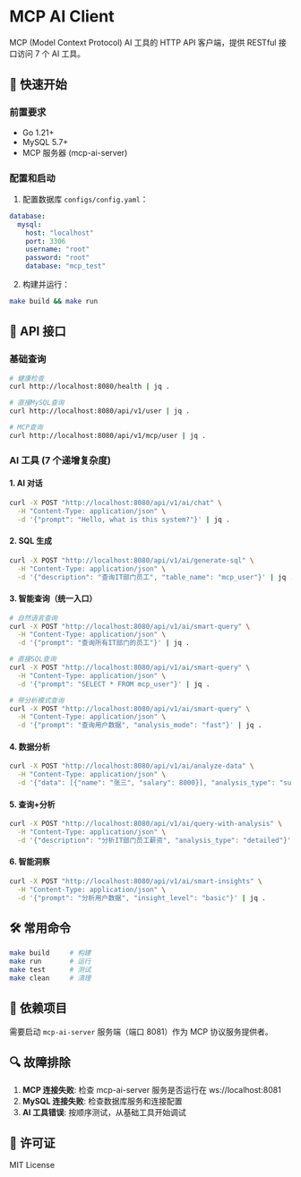 # MCP AI Client

MCP (Model Context Protocol) AI 工具的 HTTP API 客户端，提供 RESTful 接口访问 7 个 AI 工具。

## 🚀 快速开始

### 前置要求

- Go 1.21+
- MySQL 5.7+
- MCP 服务器 (mcp-ai-server)

### 配置和启动

1. 配置数据库 `configs/config.yaml`：

```yaml
database:
  mysql:
    host: "localhost"
    port: 3306
    username: "root"
    password: "root"
    database: "mcp_test"
```

2. 构建并运行：

```bash
make build && make run
```

## 📡 API 接口

### 基础查询

```bash
# 健康检查
curl http://localhost:8080/health | jq .

# 直接MySQL查询
curl http://localhost:8080/api/v1/user | jq .

# MCP查询
curl http://localhost:8080/api/v1/mcp/user | jq .
```

### AI 工具 (7 个递增复杂度)

#### 1. AI 对话

```bash
curl -X POST "http://localhost:8080/api/v1/ai/chat" \
  -H "Content-Type: application/json" \
  -d '{"prompt": "Hello, what is this system?"}' | jq .
```

#### 2. SQL 生成

```bash
curl -X POST "http://localhost:8080/api/v1/ai/generate-sql" \
  -H "Content-Type: application/json" \
  -d '{"description": "查询IT部门员工", "table_name": "mcp_user"}' | jq .
```

#### 3. 智能查询（统一入口）

```bash
# 自然语言查询
curl -X POST "http://localhost:8080/api/v1/ai/smart-query" \
  -H "Content-Type: application/json" \
  -d '{"prompt": "查询所有IT部门的员工"}' | jq .

# 直接SQL查询
curl -X POST "http://localhost:8080/api/v1/ai/smart-query" \
  -H "Content-Type: application/json" \
  -d '{"prompt": "SELECT * FROM mcp_user"}' | jq .

# 带分析模式查询
curl -X POST "http://localhost:8080/api/v1/ai/smart-query" \
  -H "Content-Type: application/json" \
  -d '{"prompt": "查询用户数据", "analysis_mode": "fast"}' | jq .
```

#### 4. 数据分析

```bash
curl -X POST "http://localhost:8080/api/v1/ai/analyze-data" \
  -H "Content-Type: application/json" \
  -d '{"data": [{"name": "张三", "salary": 8000}], "analysis_type": "summary"}' | jq .
```

#### 5. 查询+分析

```bash
curl -X POST "http://localhost:8080/api/v1/ai/query-with-analysis" \
  -H "Content-Type: application/json" \
  -d '{"description": "分析IT部门员工薪资", "analysis_type": "detailed"}' | jq .
```

#### 6. 智能洞察

```bash
curl -X POST "http://localhost:8080/api/v1/ai/smart-insights" \
  -H "Content-Type: application/json" \
  -d '{"prompt": "分析用户数据", "insight_level": "basic"}' | jq .
```

## 🛠️ 常用命令

```bash
make build     # 构建
make run       # 运行
make test      # 测试
make clean     # 清理
```

## 🔗 依赖项目

需要启动 `mcp-ai-server` 服务端（端口 8081）作为 MCP 协议服务提供者。

## 🔍 故障排除

1. **MCP 连接失败**: 检查 mcp-ai-server 服务是否运行在 ws://localhost:8081
2. **MySQL 连接失败**: 检查数据库服务和连接配置
3. **AI 工具错误**: 按顺序测试，从基础工具开始调试

## 📄 许可证

MIT License
